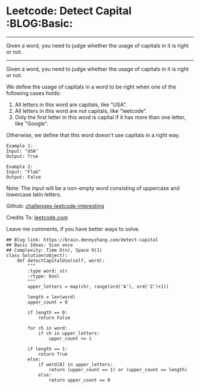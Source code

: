 # Leetcode: Detect Capital     :BLOG:Basic:


---

Given a word, you need to judge whether the usage of capitals in it is right or not.  

---

Given a word, you need to judge whether the usage of capitals in it is right or not.  

We define the usage of capitals in a word to be right when one of the following cases holds:  

1.  All letters in this word are capitals, like "USA".
2.  All letters in this word are not capitals, like "leetcode".
3.  Only the first letter in this word is capital if it has more than one letter, like "Google".

Otherwise, we define that this word doesn't use capitals in a right way.  

    Example 1:
    Input: "USA"
    Output: True

    Example 2:
    Input: "FlaG"
    Output: False

Note: The input will be a non-empty word consisting of uppercase and lowercase latin letters.  

Github: [challenges-leetcode-interesting](https://github.com/DennyZhang/challenges-leetcode-interesting/tree/master/detect-capital)  

Credits To: [leetcode.com](https://leetcode.com/problems/detect-capital/description/)  

Leave me comments, if you have better ways to solve.  

    ## Blog link: https://brain.dennyzhang.com/detect-capital
    ## Basic Ideas: Scan once
    ## Complexity: Time O(n), Space O(1)
    class Solution(object):
        def detectCapitalUse(self, word):
            """
            :type word: str
            :rtype: bool
            """
            upper_letters = map(chr, range(ord('A'), ord('Z')+1))
    
            length = len(word)
            upper_count = 0
    
            if length == 0:
                return False
    
            for ch in word:
                if ch in upper_letters:
                    upper_count += 1
    
            if length == 1:
                return True
            else:
                if word[0] in upper_letters:
                    return (upper_count == 1) or (upper_count == length)
                else:
                    return upper_count == 0